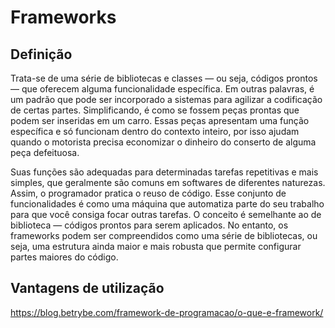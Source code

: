 # Frameworks

## Definição

Trata-se de uma série de bibliotecas e classes — ou seja, códigos prontos — que oferecem alguma funcionalidade específica. Em outras palavras, é um padrão que pode ser incorporado a sistemas para agilizar a codificação de certas partes. Simplificando, é como se fossem peças prontas que podem ser inseridas em um carro. Essas peças apresentam uma função específica e só funcionam dentro do contexto inteiro, por isso ajudam quando o motorista precisa economizar o dinheiro do conserto de alguma peça defeituosa. 

Suas funções são adequadas para determinadas tarefas repetitivas e mais simples, que geralmente são comuns em softwares de diferentes naturezas. Assim, o programador pratica o reuso de código. Esse conjunto de funcionalidades é como uma máquina que automatiza parte do seu trabalho para que você consiga focar outras tarefas. O conceito é semelhante ao de biblioteca — códigos prontos para serem aplicados. No entanto, os frameworks podem ser compreendidos como uma série de bibliotecas, ou seja, uma estrutura ainda maior e mais robusta que permite configurar partes maiores do código.

## Vantagens de utilização


https://blog.betrybe.com/framework-de-programacao/o-que-e-framework/
